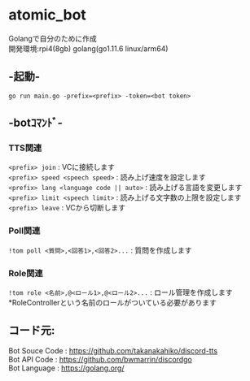 # atomic_bot
Golangで自分のために作成  
開発環境:rpi4(8gb) golang(go1.11.6 linux/arm64)  
  
## -起動-  
```go run main.go -prefix=<prefix> -token=<bot token>```
  
## -botｺﾏﾝﾄﾞ-  
### TTS関連  
`<prefix> join` : VCに接続します  
`<prefix> speed <speech speed>` : 読み上げ速度を設定します  
`<prefix> lang <language code || auto>` : 読み上げる言語を変更します  
`<prefix> limit <speech limit>` : 読み上げる文字数の上限を設定します  
`<prefix> leave` : VCから切断します  
  
### Poll関連  
 `!tom poll <質問>,<回答1>,<回答2>...` : 質問を作成します
  
### Role関連  
`!tom role <名前>,@<ロール1>,@<ロール2>...` : ロール管理を作成します  
  *RoleControllerという名前のロールがついている必要があります

## コード元:  
Bot Souce Code : https://github.com/takanakahiko/discord-tts  
Bot API Code   : https://github.com/bwmarrin/discordgo  
Bot Language   : https://golang.org/  
